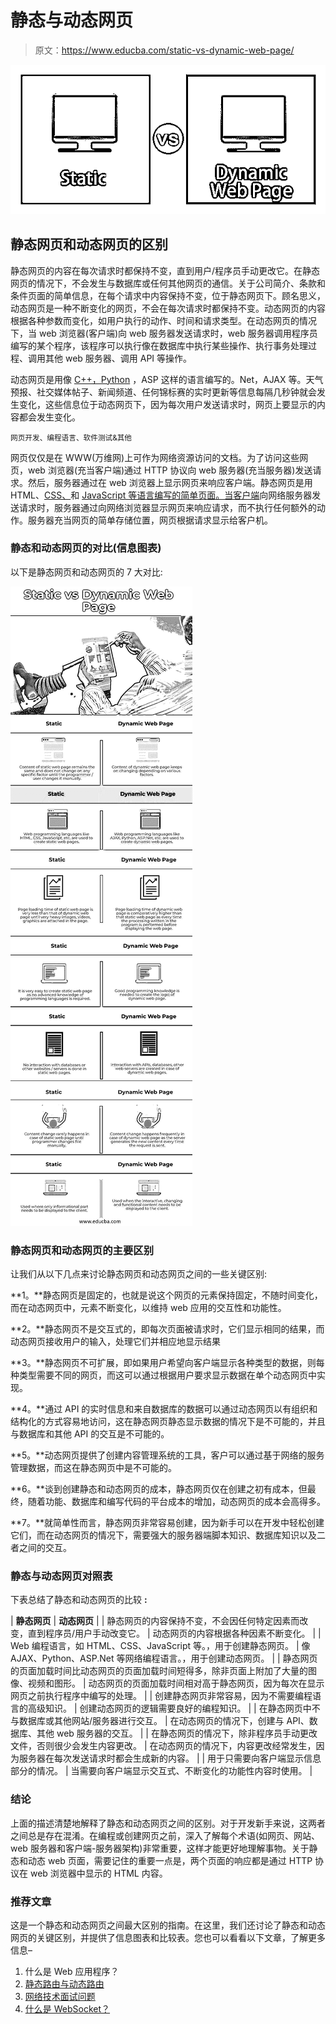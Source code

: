 # 静态与动态网页

> 原文：<https://www.educba.com/static-vs-dynamic-web-page/>

![Static-vs-Dynamic-Web-Page](img/26e17652a53e7c235e87cdb0d75d0972.png)



## 静态网页和动态网页的区别

静态网页的内容在每次请求时都保持不变，直到用户/程序员手动更改它。在静态网页的情况下，不会发生与数据库或任何其他网页的通信。关于公司简介、条款和条件页面的简单信息，在每个请求中内容保持不变，位于静态网页下。顾名思义，动态网页是一种不断变化的网页，不会在每次请求时都保持不变。动态网页的内容根据各种参数而变化，如用户执行的动作、时间和请求类型。在动态网页的情况下，当 web 浏览器(客户端)向 web 服务器发送请求时，web 服务器调用程序员编写的某个程序，该程序可以执行像在数据库中执行某些操作、执行事务处理过程、调用其他 web 服务器、调用 API 等操作。

动态网页是用像 [C++，Python](https://www.educba.com/python-vs-c-plus-plus/) ，ASP 这样的语言编写的。Net，AJAX 等。天气预报、社交媒体帖子、新闻频道、任何锦标赛的实时更新等信息每隔几秒钟就会发生变化，这些信息位于动态网页下，因为每次用户发送请求时，网页上要显示的内容都会发生变化。

<small>网页开发、编程语言、软件测试&其他</small>

网页仅仅是在 WWW(万维网)上可作为网络资源访问的文档。为了访问这些网页，web 浏览器(充当客户端)通过 HTTP 协议向 web 服务器(充当服务器)发送请求。然后，服务器通过在 web 浏览器上显示网页来响应客户端。静态网页是用 HTML、[CSS、](https://www.educba.com/html-vs-css/)和 [JavaScript 等语言编写的简单页面。当客户端](https://www.educba.com/what-is-javascript/)向网络服务器发送请求时，服务器通过向网络浏览器显示网页来响应请求，而不执行任何额外的动作。服务器充当网页的简单存储位置，网页根据请求显示给客户机。

### 静态和动态网页的对比(信息图表)

以下是静态网页和动态网页的 7 大对比:

![Static-vs-Dynamic-Web-Page-info](img/397e67cea1cf110a1a90b36ce1dc5687.png)



### 静态网页和动态网页的主要区别

让我们从以下几点来讨论静态网页和动态网页之间的一些关键区别:

**1。**静态网页是固定的，也就是说这个网页的元素保持固定，不随时间变化，而在动态网页中，元素不断变化，以维持 web 应用的交互性和功能性。

**2。**静态网页不是交互式的，即每次页面被请求时，它们显示相同的结果，而动态网页接收用户的输入，处理它们并相应地显示结果

**3。**静态网页不可扩展，即如果用户希望向客户端显示各种类型的数据，则每种类型需要不同的网页，而这可以通过根据用户要求显示数据在单个动态网页中实现。

**4。**通过 API 的实时信息和来自数据库的数据可以通过动态网页以有组织和结构化的方式容易地访问，这在静态网页静态显示数据的情况下是不可能的，并且与数据库和其他 API 的交互是不可能的。

**5。**动态网页提供了创建内容管理系统的工具，客户可以通过基于网络的服务管理数据，而这在静态网页中是不可能的。

**6。**谈到创建静态和动态网页的成本，静态网页仅在创建之初有成本，但最终，随着功能、数据库和编写代码的平台成本的增加，动态网页的成本会高得多。

**7。**就简单性而言，静态网页非常容易创建，因为新手可以在开发中轻松创建它们，而在动态网页的情况下，需要强大的服务器端脚本知识、数据库知识以及二者之间的交互。

### 静态与动态网页对照表

下表总结了静态和动态网页的比较 **:**

| **静态网页** | **动态网页** |
| 静态网页的内容保持不变，不会因任何特定因素而改变，直到程序员/用户手动改变它。 | 动态网页的内容根据各种因素不断变化。 |
| Web 编程语言，如 HTML、CSS、JavaScript 等。，用于创建静态网页。 | 像 AJAX、Python、ASP.Net 等网络编程语言。，用于创建动态网页。 |
| 静态网页的页面加载时间比动态网页的页面加载时间短得多，除非页面上附加了大量的图像、视频和图形。 | 动态网页的页面加载时间相对高于静态网页，因为每次在显示网页之前执行程序中编写的处理。 |
| 创建静态网页非常容易，因为不需要编程语言的高级知识。 | 创建动态网页的逻辑需要良好的编程知识。 |
| 在静态网页中不与数据库或其他网站/服务器进行交互。 | 在动态网页的情况下，创建与 API、数据库、其他 web 服务器的交互。 |
| 在静态网页的情况下，除非程序员手动更改文件，否则很少会发生内容更改。 | 在动态网页的情况下，内容更改经常发生，因为服务器在每次发送请求时都会生成新的内容。 |
| 用于只需要向客户端显示信息部分的情况。 | 当需要向客户端显示交互式、不断变化的功能性内容时使用。 |

### 结论

上面的描述清楚地解释了静态和动态网页之间的区别。对于开发新手来说，这两者之间总是存在混淆。在编程或创建网页之前，深入了解每个术语(如网页、网站、web 服务器和客户端-服务器架构)非常重要，这样才能更好地理解事物。关于静态和动态 web 页面，需要记住的重要一点是，两个页面的响应都是通过 HTTP 协议在 web 浏览器中显示的 HTML 内容。

### 推荐文章

这是一个静态和动态网页之间最大区别的指南。在这里，我们还讨论了静态和动态网页的关键区别，并提供了信息图表和比较表。您也可以看看以下文章，了解更多信息–

1.  什么是 Web 应用程序？
2.  [静态路由与动态路由](https://www.educba.com/static-routing-vs-dynamic-routing/)
3.  [网络技术面试问题](https://www.educba.com/web-technology-interview-questions/)
4.  [什么是 WebSocket？](https://www.educba.com/what-is-websocket/)





